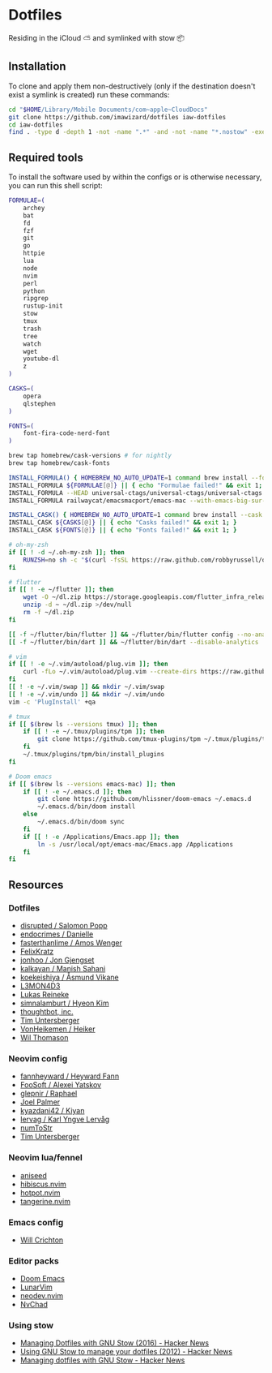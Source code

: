 # Dotfiles
Residing in the iCloud ⛅ and symlinked with stow 📦

## Installation
To clone and apply them non-destructively (only if the destination doesn't exist
a symlink is created) run these commands:

```sh
cd "$HOME/Library/Mobile Documents/com~apple~CloudDocs"
git clone https://github.com/imawizard/dotfiles iaw-dotfiles
cd iaw-dotfiles
find . -type d -depth 1 -not -name ".*" -and -not -name "*.nostow" -exec basename {} \; | xargs stow
```

## Required tools
To install the software used by within the configs or is otherwise necessary,
you can run this shell script:

```sh
FORMULAE=(
    archey
    bat
    fd
    fzf
    git
    go
    httpie
    lua
    node
    nvim
    perl
    python
    ripgrep
    rustup-init
    stow
    tmux
    trash
    tree
    watch
    wget
    youtube-dl
    z
)

CASKS=(
    opera
    qlstephen
)

FONTS=(
    font-fira-code-nerd-font
)

brew tap homebrew/cask-versions # for nightly
brew tap homebrew/cask-fonts

INSTALL_FORMULA() { HOMEBREW_NO_AUTO_UPDATE=1 command brew install --formula $@ }
INSTALL_FORMULA ${FORMULAE[@]} || { echo "Formulae failed!" && exit 1; }
INSTALL_FORMULA --HEAD universal-ctags/universal-ctags/universal-ctags
INSTALL_FORMULA railwaycat/emacsmacport/emacs-mac --with-emacs-big-sur-icon #--with-mac-metal

INSTALL_CASK() { HOMEBREW_NO_AUTO_UPDATE=1 command brew install --cask $@ }
INSTALL_CASK ${CASKS[@]} || { echo "Casks failed!" && exit 1; }
INSTALL_CASK ${FONTS[@]} || { echo "Fonts failed!" && exit 1; }

# oh-my-zsh
if [[ ! -d ~/.oh-my-zsh ]]; then
	RUNZSH=no sh -c "$(curl -fsSL https://raw.github.com/robbyrussell/oh-my-zsh/master/tools/install.sh)"
fi

# flutter
if [[ ! -e ~/flutter ]]; then
	wget -O ~/dl.zip https://storage.googleapis.com/flutter_infra_release/releases/stable/macos/flutter_macos_2.2.3-stable.zip
	unzip -d ~ ~/dl.zip >/dev/null
	rm -f ~/dl.zip
fi

[[ -f ~/flutter/bin/flutter ]] && ~/flutter/bin/flutter config --no-analytics
[[ -f ~/flutter/bin/dart ]] && ~/flutter/bin/dart --disable-analytics

# vim
if [[ ! -e ~/.vim/autoload/plug.vim ]]; then
	curl -fLo ~/.vim/autoload/plug.vim --create-dirs https://raw.githubusercontent.com/junegunn/vim-plug/master/plug.vim
fi
[[ ! -e ~/.vim/swap ]] && mkdir ~/.vim/swap
[[ ! -e ~/.vim/undo ]] && mkdir ~/.vim/undo
vim -c 'PlugInstall' +qa

# tmux
if [[ $(brew ls --versions tmux) ]]; then
	if [[ ! -e ~/.tmux/plugins/tpm ]]; then
		git clone https://github.com/tmux-plugins/tpm ~/.tmux/plugins/tpm
	fi
	~/.tmux/plugins/tpm/bin/install_plugins
fi

# Doom emacs
if [[ $(brew ls --versions emacs-mac) ]]; then
	if [[ ! -e ~/.emacs.d ]]; then
		git clone https://github.com/hlissner/doom-emacs ~/.emacs.d
		~/.emacs.d/bin/doom install
	else
		~/.emacs.d/bin/doom sync
	fi
	if [[ ! -e /Applications/Emacs.app ]]; then
		ln -s /usr/local/opt/emacs-mac/Emacs.app /Applications
	fi
fi
```

## Resources
### Dotfiles
- [disrupted / Salomon Popp](https://github.com/disrupted/dotfiles)
- [endocrimes / Danielle](https://github.com/endocrimes/dotfiles)
- [fasterthanlime / Amos Wenger](https://github.com/fasterthanlime/dotfiles)
- [FelixKratz](https://github.com/FelixKratz/dotfiles)
- [jonhoo / Jon Gjengset](https://github.com/jonhoo/configs)
- [kalkayan / Manish Sahani](https://github.com/kalkayan/dotfiles)
- [koekeishiya / Åsmund Vikane](https://github.com/koekeishiya/dotfiles)
- [L3MON4D3](https://github.com/L3MON4D3/Dotfiles)
- [Lukas Reineke](https://github.com/lukas-reineke/dotfiles)
- [simnalamburt / Hyeon Kim](https://github.com/simnalamburt/.dotfiles)
- [thoughtbot, inc.](https://github.com/thoughtbot/dotfiles)
- [Tim Untersberger](https://github.com/TimUntersberger/dotfiles)
- [VonHeikemen / Heiker](https://github.com/VonHeikemen/dotfiles)
- [Wil Thomason](https://github.com/wbthomason/dotfiles)
### Neovim config
- [fannheyward / Heyward Fann](https://github.com/fannheyward/init.vim)
- [FooSoft / Alexei Yatskov](https://github.com/FooSoft/dotvim)
- [glepnir / Raphael](https://github.com/glepnir/nvim)
- [Joel Palmer](https://gist.github.com/joelpalmer/9db3f1cdfd463daa6d7c614ae1618fa6)
- [kyazdani42 / Kiyan](https://github.com/kyazdani42/nvim-config)
- [lervag / Karl Yngve Lervåg](https://github.com/lervag/dotvim)
- [numToStr](https://github.com/numToStr/dotfiles/tree/master/neovim/.config/nvim)
- [Tim Untersberger](https://github.com/TimUntersberger/neovim.config)
### Neovim lua/fennel
- [aniseed](https://github.com/Olical/aniseed)
- [hibiscus.nvim](https://github.com/udayvir-singh/hibiscus.nvim)
- [hotpot.nvim](https://github.com/rktjmp/hotpot.nvim)
- [tangerine.nvim](https://github.com/udayvir-singh/tangerine.nvim)
### Emacs config
- [Will Crichton](https://github.com/willcrichton/dotfiles)
### Editor packs
- [Doom Emacs](https://github.com/doomemacs/doomemacs)
- [LunarVim](https://github.com/LunarVim/LunarVim)
- [neodev.nvim](https://github.com/folke/neodev.nvim)
- [NvChad](https://github.com/NvChad/NvChad)
### Using stow
- [Managing Dotfiles with GNU Stow (2016) - Hacker News](https://news.ycombinator.com/item?id=27137172)
- [Using GNU Stow to manage your dotfiles (2012) - Hacker News](https://news.ycombinator.com/item?id=25549462)
- [Managing dotfiles with GNU Stow - Hacker News](https://news.ycombinator.com/item?id=11515222)
